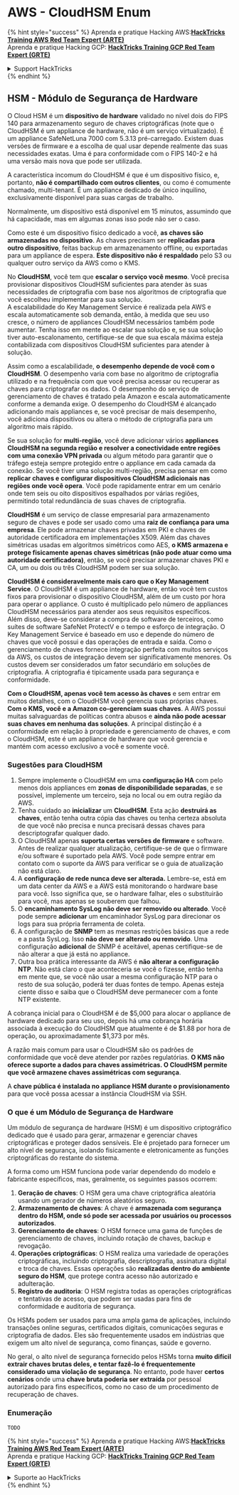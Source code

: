 # AWS - CloudHSM Enum

{% hint style="success" %}
Aprenda e pratique Hacking AWS:<img src="../../../.gitbook/assets/image (1) (1).png" alt="" data-size="line">[**HackTricks Training AWS Red Team Expert (ARTE)**](https://training.hacktricks.xyz/courses/arte)<img src="../../../.gitbook/assets/image (1) (1).png" alt="" data-size="line">\
Aprenda e pratique Hacking GCP: <img src="../../../.gitbook/assets/image (2).png" alt="" data-size="line">[**HackTricks Training GCP Red Team Expert (GRTE)**<img src="../../../.gitbook/assets/image (2).png" alt="" data-size="line">](https://training.hacktricks.xyz/courses/grte)

<details>

<summary>Support HackTricks</summary>

* Confira os [**planos de assinatura**](https://github.com/sponsors/carlospolop)!
* **Junte-se ao** 💬 [**grupo do Discord**](https://discord.gg/hRep4RUj7f) ou ao [**grupo do telegram**](https://t.me/peass) ou **siga-nos no** **Twitter** 🐦 [**@hacktricks\_live**](https://twitter.com/hacktricks\_live)**.**
* **Compartilhe truques de hacking enviando PRs para o** [**HackTricks**](https://github.com/carlospolop/hacktricks) e [**HackTricks Cloud**](https://github.com/carlospolop/hacktricks-cloud) repositórios do github.

</details>
{% endhint %}

## HSM - Módulo de Segurança de Hardware

O Cloud HSM é um **dispositivo de hardware** validado no nível dois do FIPS 140 para armazenamento seguro de chaves criptográficas (note que o CloudHSM é um appliance de hardware, não é um serviço virtualizado). É um appliance SafeNetLuna 7000 com 5.3.13 pré-carregado. Existem duas versões de firmware e a escolha de qual usar depende realmente das suas necessidades exatas. Uma é para conformidade com o FIPS 140-2 e há uma versão mais nova que pode ser utilizada.

A característica incomum do CloudHSM é que é um dispositivo físico, e, portanto, **não é compartilhado com outros clientes**, ou como é comumente chamado, multi-tenant. É um appliance dedicado de único inquilino, exclusivamente disponível para suas cargas de trabalho.

Normalmente, um dispositivo está disponível em 15 minutos, assumindo que há capacidade, mas em algumas zonas isso pode não ser o caso.

Como este é um dispositivo físico dedicado a você, **as chaves são armazenadas no dispositivo**. As chaves precisam ser **replicadas para outro dispositivo**, feitas backup em armazenamento offline, ou exportadas para um appliance de espera. **Este dispositivo não é respaldado** pelo S3 ou qualquer outro serviço da AWS como o KMS.

No **CloudHSM**, você tem que **escalar o serviço você mesmo**. Você precisa provisionar dispositivos CloudHSM suficientes para atender às suas necessidades de criptografia com base nos algoritmos de criptografia que você escolheu implementar para sua solução.\
A escalabilidade do Key Management Service é realizada pela AWS e escala automaticamente sob demanda, então, à medida que seu uso cresce, o número de appliances CloudHSM necessários também pode aumentar. Tenha isso em mente ao escalar sua solução e, se sua solução tiver auto-escalonamento, certifique-se de que sua escala máxima esteja contabilizada com dispositivos CloudHSM suficientes para atender à solução.

Assim como a escalabilidade, **o desempenho depende de você com o CloudHSM**. O desempenho varia com base no algoritmo de criptografia utilizado e na frequência com que você precisa acessar ou recuperar as chaves para criptografar os dados. O desempenho do serviço de gerenciamento de chaves é tratado pela Amazon e escala automaticamente conforme a demanda exige. O desempenho do CloudHSM é alcançado adicionando mais appliances e, se você precisar de mais desempenho, você adiciona dispositivos ou altera o método de criptografia para um algoritmo mais rápido.

Se sua solução for **multi-região**, você deve adicionar vários **appliances CloudHSM na segunda região e resolver a conectividade entre regiões com uma conexão VPN privada** ou algum método para garantir que o tráfego esteja sempre protegido entre o appliance em cada camada da conexão. Se você tiver uma solução multi-região, precisa pensar em como **replicar chaves e configurar dispositivos CloudHSM adicionais nas regiões onde você opera**. Você pode rapidamente entrar em um cenário onde tem seis ou oito dispositivos espalhados por várias regiões, permitindo total redundância de suas chaves de criptografia.

**CloudHSM** é um serviço de classe empresarial para armazenamento seguro de chaves e pode ser usado como uma **raiz de confiança para uma empresa**. Ele pode armazenar chaves privadas em PKI e chaves de autoridade certificadora em implementações X509. Além das chaves simétricas usadas em algoritmos simétricos como AES, **o KMS armazena e protege fisicamente apenas chaves simétricas (não pode atuar como uma autoridade certificadora)**, então, se você precisar armazenar chaves PKI e CA, um ou dois ou três CloudHSM podem ser sua solução.

**CloudHSM é consideravelmente mais caro que o Key Management Service**. O CloudHSM é um appliance de hardware, então você tem custos fixos para provisionar o dispositivo CloudHSM, além de um custo por hora para operar o appliance. O custo é multiplicado pelo número de appliances CloudHSM necessários para atender aos seus requisitos específicos.\
Além disso, deve-se considerar a compra de software de terceiros, como suítes de software SafeNet ProtectV e o tempo e esforço de integração. O Key Management Service é baseado em uso e depende do número de chaves que você possui e das operações de entrada e saída. Como o gerenciamento de chaves fornece integração perfeita com muitos serviços da AWS, os custos de integração devem ser significativamente menores. Os custos devem ser considerados um fator secundário em soluções de criptografia. A criptografia é tipicamente usada para segurança e conformidade.

**Com o CloudHSM, apenas você tem acesso às chaves** e sem entrar em muitos detalhes, com o CloudHSM você gerencia suas próprias chaves. **Com o KMS, você e a Amazon co-gerenciam suas chaves**. A AWS possui muitas salvaguardas de políticas contra abusos e **ainda não pode acessar suas chaves em nenhuma das soluções**. A principal distinção é a conformidade em relação à propriedade e gerenciamento de chaves, e com o CloudHSM, este é um appliance de hardware que você gerencia e mantém com acesso exclusivo a você e somente você.

### Sugestões para CloudHSM

1. Sempre implemente o CloudHSM em uma **configuração HA** com pelo menos dois appliances em **zonas de disponibilidade separadas**, e se possível, implemente um terceiro, seja no local ou em outra região da AWS.
2. Tenha cuidado ao **inicializar** um **CloudHSM**. Esta ação **destruirá as chaves**, então tenha outra cópia das chaves ou tenha certeza absoluta de que você não precisa e nunca precisará dessas chaves para descriptografar qualquer dado.
3. O CloudHSM apenas **suporta certas versões de firmware** e software. Antes de realizar qualquer atualização, certifique-se de que o firmware e/ou software é suportado pela AWS. Você pode sempre entrar em contato com o suporte da AWS para verificar se o guia de atualização não está claro.
4. A **configuração de rede nunca deve ser alterada.** Lembre-se, está em um data center da AWS e a AWS está monitorando o hardware base para você. Isso significa que, se o hardware falhar, eles o substituirão para você, mas apenas se souberem que falhou.
5. O **encaminhamento SysLog não deve ser removido ou alterado**. Você pode sempre **adicionar** um encaminhador SysLog para direcionar os logs para sua própria ferramenta de coleta.
6. A configuração de **SNMP** tem as mesmas restrições básicas que a rede e a pasta SysLog. Isso **não deve ser alterado ou removido**. Uma configuração **adicional** de SNMP é aceitável, apenas certifique-se de não alterar a que já está no appliance.
7. Outra boa prática interessante da AWS é **não alterar a configuração NTP**. Não está claro o que aconteceria se você o fizesse, então tenha em mente que, se você não usar a mesma configuração NTP para o resto de sua solução, poderá ter duas fontes de tempo. Apenas esteja ciente disso e saiba que o CloudHSM deve permanecer com a fonte NTP existente.

A cobrança inicial para o CloudHSM é de $5,000 para alocar o appliance de hardware dedicado para seu uso, depois há uma cobrança horária associada à execução do CloudHSM que atualmente é de $1.88 por hora de operação, ou aproximadamente $1,373 por mês.

A razão mais comum para usar o CloudHSM são os padrões de conformidade que você deve atender por razões regulatórias. **O KMS não oferece suporte a dados para chaves assimétricas. O CloudHSM permite que você armazene chaves assimétricas com segurança**.

A **chave pública é instalada no appliance HSM durante o provisionamento** para que você possa acessar a instância CloudHSM via SSH.

### O que é um Módulo de Segurança de Hardware

Um módulo de segurança de hardware (HSM) é um dispositivo criptográfico dedicado que é usado para gerar, armazenar e gerenciar chaves criptográficas e proteger dados sensíveis. Ele é projetado para fornecer um alto nível de segurança, isolando fisicamente e eletronicamente as funções criptográficas do restante do sistema.

A forma como um HSM funciona pode variar dependendo do modelo e fabricante específicos, mas, geralmente, os seguintes passos ocorrem:

1. **Geração de chaves**: O HSM gera uma chave criptográfica aleatória usando um gerador de números aleatórios seguro.
2. **Armazenamento de chaves**: A chave é **armazenada com segurança dentro do HSM, onde só pode ser acessada por usuários ou processos autorizados**.
3. **Gerenciamento de chaves**: O HSM fornece uma gama de funções de gerenciamento de chaves, incluindo rotação de chaves, backup e revogação.
4. **Operações criptográficas**: O HSM realiza uma variedade de operações criptográficas, incluindo criptografia, descriptografia, assinatura digital e troca de chaves. Essas operações são **realizadas dentro do ambiente seguro do HSM**, que protege contra acesso não autorizado e adulteração.
5. **Registro de auditoria**: O HSM registra todas as operações criptográficas e tentativas de acesso, que podem ser usadas para fins de conformidade e auditoria de segurança.

Os HSMs podem ser usados para uma ampla gama de aplicações, incluindo transações online seguras, certificados digitais, comunicações seguras e criptografia de dados. Eles são frequentemente usados em indústrias que exigem um alto nível de segurança, como finanças, saúde e governo.

No geral, o alto nível de segurança fornecido pelos HSMs torna **muito difícil extrair chaves brutas deles, e tentar fazê-lo é frequentemente considerado uma violação de segurança**. No entanto, pode haver **certos cenários** onde uma **chave bruta poderia ser extraída** por pessoal autorizado para fins específicos, como no caso de um procedimento de recuperação de chaves.

### Enumeração
```
TODO
```
{% hint style="success" %}
Aprenda e pratique Hacking AWS:<img src="../../../.gitbook/assets/image (1) (1).png" alt="" data-size="line">[**HackTricks Training AWS Red Team Expert (ARTE)**](https://training.hacktricks.xyz/courses/arte)<img src="../../../.gitbook/assets/image (1) (1).png" alt="" data-size="line">\
Aprenda e pratique Hacking GCP: <img src="../../../.gitbook/assets/image (2).png" alt="" data-size="line">[**HackTricks Training GCP Red Team Expert (GRTE)**<img src="../../../.gitbook/assets/image (2).png" alt="" data-size="line">](https://training.hacktricks.xyz/courses/grte)

<details>

<summary>Suporte ao HackTricks</summary>

* Confira os [**planos de assinatura**](https://github.com/sponsors/carlospolop)!
* **Junte-se ao** 💬 [**grupo do Discord**](https://discord.gg/hRep4RUj7f) ou ao [**grupo do telegram**](https://t.me/peass) ou **siga**-nos no **Twitter** 🐦 [**@hacktricks\_live**](https://twitter.com/hacktricks\_live)**.**
* **Compartilhe truques de hacking enviando PRs para os** [**HackTricks**](https://github.com/carlospolop/hacktricks) e [**HackTricks Cloud**](https://github.com/carlospolop/hacktricks-cloud) repositórios do github.

</details>
{% endhint %}
